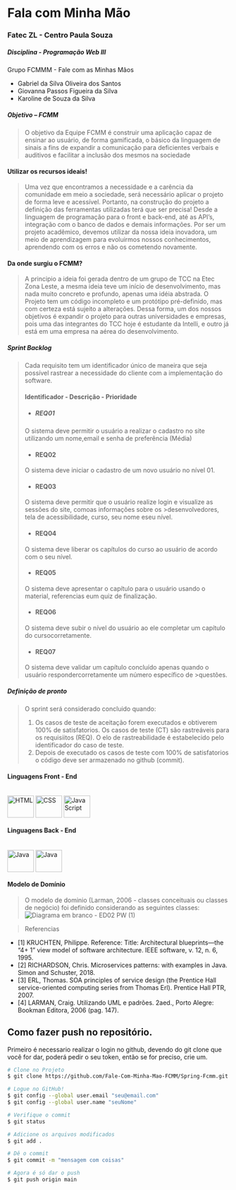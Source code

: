 # Fala com Minha Mão

### Fatec ZL - Centro Paula Souza
##### Disciplina - Programação Web III

Grupo FCMMM - Fale com as Minhas Mãos
- Gabriel da Silva Oliveira dos Santos
- Giovanna Passos Figueira da Silva
- Karoline de Souza da Silva

##### Objetivo – FCMM 
> O objetivo da Equipe FCMM é construir uma aplicação capaz de ensinar ao usuário, de forma gamificada, o básico da linguagem de sinais a fins de expandir a comunicação para deficientes verbais e auditivos e facilitar a inclusão dos mesmos na sociedade

#### Utilizar os recursos ideais!
> Uma vez que encontramos a necessidade e a carência da comunidade em meio a sociedade, será necessário aplicar o projeto de forma leve e acessível.
Portanto, na construção do projeto a definição das ferramentas utilizadas terá que ser precisa! Desde a linguagem de programação para o front e back-end, até as API’s, integração com o banco de dados e demais informações.
Por ser um projeto acadêmico, devemos utilizar da nossa ideia inovadora, um meio de aprendizagem para evoluirmos nossos conhecimentos, aprendendo com os erros e não os cometendo novamente.

#### Da onde surgiu o FCMM?

> A principio a ideia foi gerada dentro de um grupo de TCC na Etec Zona Leste, a mesma ideia teve um início de desenvolvimento, mas nada muito concreto e profundo, apenas uma idéia abstrada.
O Projeto tem um código incompleto e um protótipo pré-definido, mas com certeza está sujeito a alterações.
Dessa forma, um dos nossos objetivos é expandir o projeto para outras universidades e empresas, pois uma das integrantes do TCC hoje é estudante da Intelli, e outro já está em uma empresa na aérea do desenvolvimento.

##### Sprint Backlog
> Cada requisito tem um identificador único de maneira que seja possível rastrear a necessidade do cliente com a implementação do software. 
> #### Identificador - Descrição - Prioridade
>- ##### REQ01
>O sistema deve permitir o usuário a realizar o cadastro no site utilizando um nome,email e senha de preferência (Média)  
>- #### REQ02 
>O sistema deve iniciar o cadastro de um novo usuário no nível 01.
>- #### REQ03 
>O sistema deve permitir que o usuário realize login e visualize as sessões do site, comoas informações sobre os >desenvolvedores, tela de acessibilidade, curso, seu nome eseu nível.
>- #### REQ04
>O sistema deve liberar os capítulos do curso ao usuário de acordo com o seu nível.
>- #### REQ05 
>O sistema deve apresentar o capítulo para o usuário usando o material, referencias eum quiz de finalização.
>- #### REQ06
>O sistema deve subir o nível do usuário ao ele completar um capítulo do cursocorretamente.
>- #### REQ07
>O sistema deve validar um capítulo concluído apenas quando o usuário respondercorretamente um número específico de >questões.

##### Definição de pronto
> O sprint será considerado concluido quando:
> 1) Os casos de teste de aceitação forem executados e obtiverem 100% de satisfatorios. Os casos de teste (CT) são rastreáveis para os requisiitos (REQ). O elo de rastreabilidade
é estabelecido pelo identificador do caso de teste.
> 2) Depois de executado os casos de teste com 100% de satisfatorios o código deve ser armazenado no github (commit).

#### Linguagens Front - End
<div style="display: inline_block"><br>
  <img align="center" alt="HTML" height="50" width="60"
  src="https://cdn.jsdelivr.net/gh/devicons/devicon/icons/html5/html5-original.svg" <br>
  <img align="center" alt="CSS" height="50" width="60"
  src="https://cdn.jsdelivr.net/gh/devicons/devicon/icons/css3/css3-original.svg" <br>
  <img align="center" alt="Java Script" height="50" width="60"
  src="https://cdn.jsdelivr.net/gh/devicons/devicon/icons/javascript/javascript-original.svg" <br>
  
  <br>
  
  
#### Linguagens Back - End
<div style="display: inline_block"><br>
  <img align="center" alt="Java" height="50" width="60" 
  src="https://cdn.jsdelivr.net/gh/devicons/devicon/icons/php/php-plain.svg"<br>
  <img align="center" alt="Java" height="50" width="60" 
src="https://cdn.jsdelivr.net/gh/devicons/devicon/icons/java/java-original-wordmark.svg" 
<br>


#### Modelo de Domínio
> O modelo de dominio (Larman, 2006 - classes conceituais ou classes de negócio) foi definido considerando as seguintes classes:
![Diagrama em branco - ED02 PW (1)](https://user-images.githubusercontent.com/99614357/226621601-2bbac522-7373-4c23-afbc-e3cb5741e0aa.png)


>Referencias
- [1] KRUCHTEN, Philippe. Reference: Title: Architectural blueprints—the “4+ 1” view model of software architecture. IEEE software, v. 12, n. 6, 1995.
- [2] RICHARDSON, Chris. Microservices patterns: with examples in Java. Simon and Schuster, 2018.
- [3] ERL, Thomas. SOA principles of service design (the Prentice Hall service-oriented computing series from Thomas Erl). Prentice Hall PTR, 2007.
- [4] LARMAN, Craig. Utilizando UML e padrões. 2aed., Porto Alegre: Bookman Editora, 2006 (pag. 147).

## Como fazer push no repositório.

Primeiro é necessario realizar o login no github, devendo do git clone que você for dar, poderá pedir o seu token, então se for preciso, crie um.

```bash
# Clone no Projeto
$ git clone https://github.com/Fale-Com-Minha-Mao-FCMM/Spring-Fcmm.git

# Logue no GitHub!
$ git config --global user.email "seu@email.com"
$ git config --global user.name "seuNome"

# Verifique o commit
$ git status

# Adicione os arquivos modificados
$ git add . 

# Dê o commit
$ git commit -m "mensagem com coisas"

# Agora é só dar o push
$ git push origin main

```
